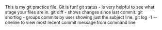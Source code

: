 This is my git practice file.
Git is fun!
  git status - is very helpful to see what stage your files are in.
  git diff - shows changes since last commit.
  git shortlog - groups commits by user showing just the subject line.
  git log -1 --oneline  to view most recent commit message from command line
